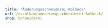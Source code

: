 ```yaml
---
title: "Änderungsschneiderei Kolbeck"
url: /eschlkam/aenderungsschneiderei-kolbeck/
shop: Schneiderei
---
```

